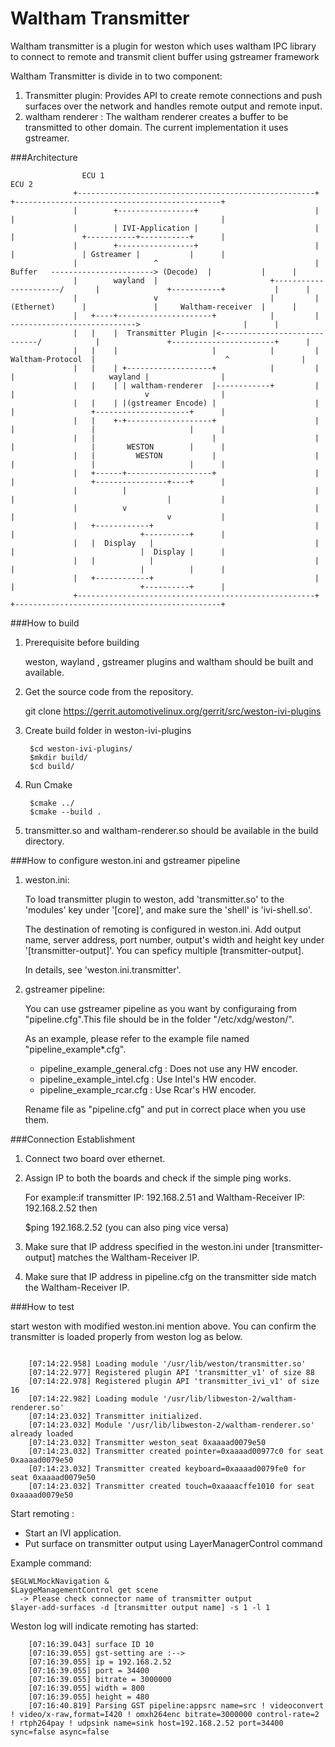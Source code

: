 # Waltham Transmitter #

Waltham transmitter is a plugin for weston which uses
waltham IPC library to connect to remote and transmit
client buffer using gstreamer framework

Waltham Transmitter is divide in to two component:

1. Transmitter plugin: Provides API to create remote connections and push surfaces over the network and handles remote output and remote input.
2. waltham renderer  : The waltham renderer creates a buffer to be transmitted to other domain. The current implementation it uses gstreamer.

###Architecture

````
				ECU 1                                                                     ECU 2
              +-----------------------------------------------------+                    +----------------------------------------------+
              |        +-----------------+                          |                    |                                              |
              |        | IVI-Application |                          |                    |               +-----------+-----------+      |
              |        +-----------------+                          |                    |               | Gstreamer |           |      |
              |                 ^                                   |    Buffer   -----------------------> (Decode)  |           |      |
              |        wayland  |                         +----------------------/       |               +-----------+           |      |
              |                 v                         |         |    (Ethernet)      |               |     Waltham-receiver  |      |
              |   +----+---------------------+            |         |        ---------------------------->                       |      |
              |   |    |  Transmitter Plugin |<-----------------------------/            |               +-----------------------+      |
              |   |    |                     |            |         |  Waltham-Protocol  |                             ^                |
              |   |    | +-------------------+            |         |                    |                     wayland |                |
              |   |    | | waltham-renderer  |------------+         |                    |                             v                |
              |   |    | |(gstreamer Encode) |                      |                    |                 +---------------------+      |
              |   |    +-+-------------------+                      |                    |                 |                     |      |
              |   |                          |                      |                    |                 |       WESTON        |      |
              |   |         WESTON           |                      |                    |                 |                     |      |
              |   +------+-------------------+                      |                    |                 +----------------+----+      |
              |          |                                          |                    |                                  |           |
              |          v                                          |                    |                                  v           |
              |   +------------+                                    |                    |                            +----------+      |
              |   |  Display   |                                    |                    |                            |  Display |      |
              |   |            |                                    |                    |                            |          |      |
              |   +------------+                                    |                    |                            +----------+      |
              +-----------------------------------------------------+                    +----------------------------------------------+

````

###How to build

1. Prerequisite before building

    weston, wayland , gstreamer plugins and waltham should be built and available.

2. Get the source code from the repository.

    git clone https://gerrit.automotivelinux.org/gerrit/src/weston-ivi-plugins

3. Create build folder in weston-ivi-plugins

        $cd weston-ivi-plugins/
        $mkdir build/
        $cd build/

4. Run Cmake

        $cmake ../
        $cmake --build .

5. transmitter.so and waltham-renderer.so should be available in the build directory.

###How to configure weston.ini and gstreamer pipeline

1. weston.ini:

    To load transmitter plugin to weston, add 'transmitter.so' to the 'modules'
    key under '[core]', and make sure the 'shell' is 'ivi-shell.so'.

    The destination of remoting is configured in weston.ini.
    Add output name, server address, port number, output's width and height key
    under '[transmitter-output]'. You can speficy multiple [transmitter-output].

    In details, see 'weston.ini.transmitter'.

2. gstreamer pipeline:

    You can use gstreamer pipeline as you want by configuraing from "pipeline.cfg".This file should 
    be in the folder "/etc/xdg/weston/".

    As an example, please refer to the example file named "pipeline_example*.cfg".

    - pipeline_example_general.cfg : Does not use any HW encoder.
    - pipeline_example_intel.cfg   : Use Intel's HW encoder.
    - pipeline_example_rcar.cfg    : Use Rcar's HW encoder.

    Rename file as "pipeline.cfg" and put in correct place when you use them.

###Connection Establishment

1. Connect two board over ethernet.

2. Assign IP to both the boards and check if the simple ping works.

    For example:if transmitter IP: 192.168.2.51 and Waltham-Receiver IP: 192.168.2.52 then

    $ping 192.168.2.52 (you can also ping vice versa)

3. Make sure that IP address specified in the weston.ini under [transmitter-output] matches the Waltham-Receiver IP.

4. Make sure that IP address in pipeline.cfg on the transmitter side match the Waltham-Receiver IP.

###How to test

start weston with modified weston.ini mention above.
You can confirm the transmitter is loaded properly from
weston log as below.

````

    [07:14:22.958] Loading module '/usr/lib/weston/transmitter.so'
    [07:14:22.977] Registered plugin API 'transmitter_v1' of size 88
    [07:14:22.978] Registered plugin API 'transmitter_ivi_v1' of size 16
    [07:14:22.982] Loading module '/usr/lib/libweston-2/waltham-renderer.so'
    [07:14:23.032] Transmitter initialized.
    [07:14:23.032] Module '/usr/lib/libweston-2/waltham-renderer.so' already loaded
    [07:14:23.032] Transmitter weston_seat 0xaaaad0079e50
    [07:14:23.032] Transmitter created pointer=0xaaaad00977c0 for seat 0xaaaad0079e50
    [07:14:23.032] Transmitter created keyboard=0xaaaad0079fe0 for seat 0xaaaad0079e50
    [07:14:23.032] Transmitter created touch=0xaaaacffe1010 for seat 0xaaaad0079e50
````
Start remoting :

- Start an IVI application.
- Put surface on transmitter output using LayerManagerControl command

Example command:

    $EGLWLMockNavigation &
    $LaygeManagementControl get scene
      -> Please check connector name of transmitter output
    $layer-add-surfaces -d [transmitter output name] -s 1 -l 1

Weston log will indicate remoting has started:

````
    [07:16:39.043] surface ID 10
    [07:16:39.055] gst-setting are :-->
    [07:16:39.055] ip = 192.168.2.52
    [07:16:39.055] port = 34400
    [07:16:39.055] bitrate = 3000000
    [07:16:39.055] width = 800
    [07:16:39.055] height = 480
    [07:16:40.819] Parsing GST pipeline:appsrc name=src ! videoconvert ! video/x-raw,format=I420 ! omxh264enc bitrate=3000000 control-rate=2 ! rtph264pay ! udpsink name=sink host=192.168.2.52 port=34400 sync=false async=false
````
